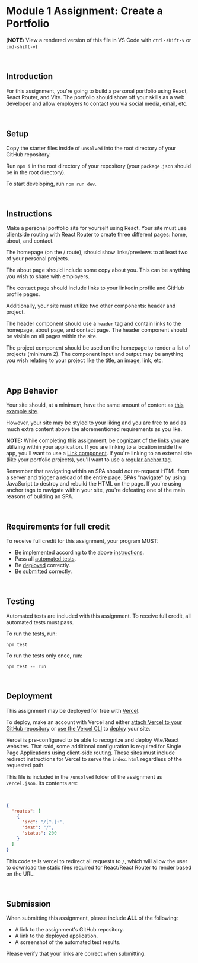 # Module 1 Assignment: Create a Portfolio

(**NOTE:** View a rendered version of this file in VS Code with `ctrl-shift-v` or `cmd-shift-v`)

&nbsp;
## Introduction

For this assignment, you're going to build a personal portfolio using React, React Router, and Vite. The portfolio should show off your skills as a web developer and allow employers to contact you via social media, email, etc.

&nbsp;
## Setup

Copy the starter files inside of `unsolved` into the root directory of your GitHub repository.

Run `npm i` in the root directory of your repository (your `package.json` should be in the root directory).

To start developing, run `npm run dev`.

&nbsp;
## Instructions

Make a personal portfolio site for yourself using React. Your site must use clientside routing with React Router to create three different pages: home, about, and contact.

The homepage (on the / route), should show links/previews to at least two of your personal projects.

The about page should include some copy about you. This can be anything you wish to share with employers.

The contact page should include links to your linkedin profile and GitHub profile pages.

Additionally, your site must utilize two other components: header and project.

The header component should use a `header` tag and contain links to the homepage, about page, and contact page. The header component should be visible on all pages within the site.

The project component should be used on the homepage to render a list of projects (minimum 2). The component input and output may be anything you wish relating to your project like the title, an image, link, etc.


&nbsp;
## App Behavior

Your site should, at a minimum, have the same amount of content as [this example site](https://portfolio-example-vite-react.vercel.app).

However, your site may be styled to your liking and you are free to add as much extra content above the aforementioned requirements as you like.

**NOTE:** While completing this assignment, be cognizant of the links you are utilizing within your application. If you are linking to a location inside the app, you'll want to use a [Link component](https://reactrouter.com/en/main/components/link). If you're linking to an external site (like your portfolio projects), you'll want to use a [regular anchor tag](https://www.w3schools.com/tags/tag_a.asp).

Remember that navigating within an SPA should *not* re-request HTML from a server and trigger a reload of the entire page. SPAs "navigate" by using JavaScript to destroy and rebuild the HTML on the page. If you're using anchor tags to navigate within your site, you're defeating one of the main reasons of building an SPA.

&nbsp;
## Requirements for full credit

To receive full credit for this assignment, your program MUST:

  * Be implemented according to the above [instructions](#instructions).
  * Pass all [automated tests](#testing).
  * Be [deployed](#deployment) correctly.
  * Be [submitted](#submission) correctly. 

&nbsp;
## Testing

Automated tests are included with this assignment. To receive full credit, all automated tests must pass.

To run the tests, run:

```
npm test
```

To run the tests only once, run:

```
npm test -- run
```

&nbsp;
## Deployment

This assignment may be deployed for free with [Vercel](https://vercel.com/docs).

To deploy, make an account with Vercel and either [attach Vercel to your GitHub repository](https://vercel.com/docs/concepts/get-started/deploy#create-and-deploy-a-project) or [use the Vercel CLI](https://vercel.com/docs/cli) to [deploy](https://vercel.com/docs/cli/deploy) your site.

Vercel is pre-configured to be able to recognize and deploy Vite/React websites. That said, some additional configuration is required for Single Page Applications using client-side routing. These sites must include redirect instructions for Vercel to serve the `index.html` regardless of the requested path.

This file is included in the `/unsolved` folder of the assignment as `vercel.json`. Its contents are:

&nbsp;
```json
{
  "routes": [
    {
      "src": "/[^.]+",
      "dest": "/",
      "status": 200
    }
  ]
}
```

This code tells vercel to redirect all requests to `/`, which will allow the user to download the static files required for React/React Router to render based on the URL. 

&nbsp;
## Submission

When submitting this assignment, please include **ALL** of the following:

  * A link to the assignment's GitHub repository.
  * A link to the deployed application.
  * A screenshot of the automated test results.

Please verify that your links are correct when submitting.
